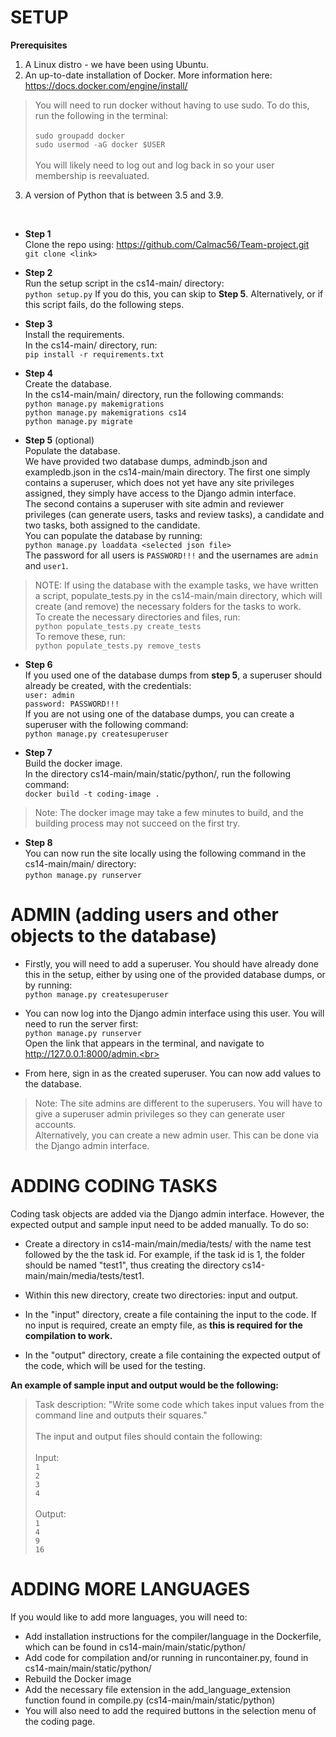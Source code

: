 # **SETUP**

**Prerequisites**
1. A Linux distro - we have been using Ubuntu.
2. An up-to-date installation of Docker. More information here: https://docs.docker.com/engine/install/
> You will need to run docker without having to use sudo. To do this, run the following in the terminal:<br>
<br>``sudo groupadd docker``<br>
``sudo usermod -aG docker $USER``<br>
<br>You will likely need to log out and log back in so your user membership is reevaluated.

3. A version of Python that is between 3.5 and 3.9.

<br>

* **Step 1** <br>
Clone the repo using: https://github.com/Calmac56/Team-project.git <br>
``
git clone <link>
``

* **Step 2** <br>
Run the setup script in the cs14-main/ directory: <br>
``
python setup.py
``
If you do this, you can skip to **Step 5**.
Alternatively, or if this script fails, do the following steps.<br>

* **Step 3** <br>
Install the requirements. <br>
In the cs14-main/ directory, run: <br>
``
pip install -r requirements.txt
``

* **Step 4** <br>
Create the database. <br>
In the cs14-main/main/ directory, run the following commands: <br>
``
python manage.py makemigrations `` <br>
``
python manage.py makemigrations cs14 `` <br>
``
python manage.py migrate
``

* **Step 5** (optional)<br>
Populate the database. <br>
We have provided two database dumps, admindb.json and exampledb.json in the cs14-main/main directory. The first one simply contains a superuser, which does not yet have any site privileges assigned, they simply have access to the Django admin interface.<br>
The second contains a superuser with site admin and reviewer privileges (can generate users, tasks and review tasks), a candidate and two tasks, both assigned to the candidate. <br>
You can populate the database by running:<br>
``
python manage.py loaddata <selected json file>
``
<br>The password for all users is ``PASSWORD!!!`` and the usernames are ``admin`` and ``user1``.
> NOTE: If using the database with the example tasks, we have written a script, populate_tests.py in the cs14-main/main directory, which will create (and remove) the necessary folders for the tasks to work.<br>
To create the necessary directories and files, run:<br>
``python populate_tests.py create_tests``<br>
To remove these, run:<br>
``python populate_tests.py remove_tests``<br>


* **Step 6** <br>
If you used one of the database dumps from **step 5**, a superuser should already be created, with the credentials:<br>
``user: admin``<br>
``password: PASSWORD!!!``<br>
If you are not using one of the database dumps, you can create a superuser with the following command:<br>
``
python manage.py createsuperuser
``

* **Step 7**<br>
Build the docker image.<br>
In the directory cs14-main/main/static/python/, run the following command:<br>
``
docker build -t coding-image .
``<br>
> Note: The docker image may take a few minutes to build, and the building process may not succeed on the first try.

* **Step 8** <br>
You can now run the site locally using the following command in the cs14-main/main/ directory:<br>
``
python manage.py runserver
``


# **ADMIN** (adding users and other objects to the database)
* Firstly, you will need to add a superuser. You should have already done this in the setup, either by using one of the provided database dumps, or by running:<br>
``python manage.py createsuperuser``<br>

* You can now log into the Django admin interface using this user. You will need to run the server first:<br>
``python manage.py runserver``<br>
Open the link that appears in the terminal, and navigate to http://127.0.0.1:8000/admin.<br>

* From here, sign in as the created superuser. You can now add values to the database.
> Note: The site admins are different to the superusers. You will have to give a superuser admin privileges so they can generate user accounts.<br>
Alternatively, you can create a new admin user. This can be done via the Django admin interface.

# **ADDING CODING TASKS**
Coding task objects are added via the Django admin interface. However, the expected output and sample input need to be added manually. To do so:

* Create a directory in cs14-main/main/media/tests/ with the name test followed by the the task id. 
For example, if the task id is 1, the folder should be named "test1", thus creating the directory cs14-main/main/media/tests/test1.

* Within this new directory, create two directories: input and output.

* In the "input" directory, create a file containing the input to the code. If no input is required, create an empty file, as **this is required for the compilation to work.**

* In the "output" directory, create a file containing the expected output of the code, which will be used for the testing.

**An example of sample input and output would be the following:**<br>

> Task description: "Write some code which takes input values from the command line and outputs their squares."<br>
<br>The input and output files should contain the following:<br>
<br>Input:<br> 
	  `1`<br>
	  `2`<br>
	  `3`<br>
	  `4`<br>
<br>Output:<br>
	  `1`<br>
	  `4`<br>
	  `9`<br>
	  `16`<br>


 

# **ADDING MORE LANGUAGES**
If you would like to add more languages, you will need to:
* Add installation instructions for the compiler/language in the Dockerfile, which can be found in cs14-main/main/static/python/
* Add code for compilation and/or running in runcontainer.py, found in cs14-main/main/static/python/
* Rebuild the Docker image
* Add the necessary file extension in the add_language_extension function found in compile.py (cs14-main/main/static/python)
* You will also need to add the required buttons in the selection menu of the coding page.
